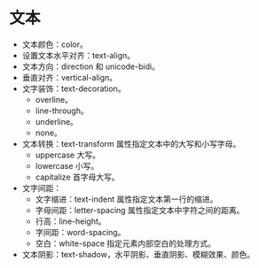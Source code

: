 # 文本

- 文本颜色：color。
- 设置文本水平对齐：text-align。
- 文本方向：direction 和 unicode-bidi。
- 垂直对齐：vertical-align。
- 文字装饰：text-decoration。
    - overline。
    - line-through。
    - underline。
    - none。
- 文本转换：text-transform 属性指定文本中的大写和小写字母。
    - uppercase 大写。
    - lowercase 小写。
    - capitalize 首字母大写。
- 文字间距：
    - 文字缩进：text-indent 属性指定文本第一行的缩进。
    - 字母间距：letter-spacing 属性指定文本中字符之间的距离。
    - 行高：line-height。
    - 字间距：word-spacing。
    - 空白：white-space 指定元素内部空白的处理方式。
- 文本阴影：text-shadow，水平阴影、垂直阴影、模糊效果、颜色。
